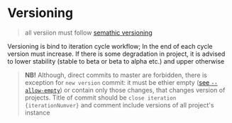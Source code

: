 # Versioning

> all versiion must follow [semathic versioning](https://semver.org/)

Versioning is bind to iteration cycle workflow; In the end of each cycle version must increase.
If there is some degradation in project, it is advised to lower stability (stable to beta or beta to
alpha etc.) and upper otherwise

> **NB!** Although, direct commits to master are forbidden, there is exception for `new version`
> commit: it must be ethier empty
> ([see `--allow-empty`](https://git-scm.com/docs/git-commit#git-commit---allow-empty))
> or contain only those changes, that changes version of projects. Title of commit should be
> `close iteration {iterationNumver}` and comment include versions of all project's instance